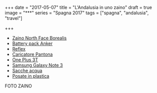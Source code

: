 +++
date = "2017-05-07"
title = "L'Andalusia in uno zaino"
draft = true
image = "***"
series = "Spagna 2017"
tags = ["spagna", "andalusia", "travel"]

+++

* [Zaino North Face Borealis](http://amzn.to/2oVaWQ1)
* [Battery pack Anker](http://amzn.to/2pxvLET)
* [Reflex](http://amzn.to/2puL13n)
* [Caricatore Pantona](http://amzn.to/2pjRVdk)
* [One Plus 3T](http://amzn.to/2oV9pcw)
* [Samsung Galaxy Note 3](http://amzn.to/2oMcWyW)
* [Sacche acqua](https://www.decathlon.it/sacca-acqua-2l-id_8359135.html)
* [Posate in plastica](https://www.decathlon.it/set-3-posate-plastica-azzurre-id_8386030.html)

FOTO ZAINO

